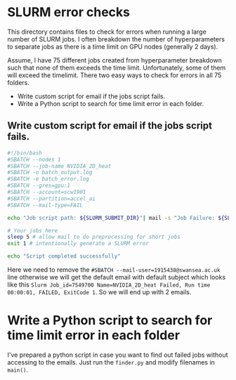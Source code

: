 # SLURM error checks

This directory contains files to check for errors when running a large number of SLURM jobs. I often breakdown the number of hyperparameters to separate jobs as there is a time limit on GPU nodes (generally 2 days).

Assume, I have 75 different jobs created from hyperparameter breakdown such that none of them exceeds the time limit. Unfortunately, some of them will exceed the timelimit. There two easy ways to check for errors in all 75 folders.

* Write custom script for email if the jobs script fails.
* Write a Python script to search for time limit error in each folder.

## Write custom script for email if the jobs script fails.

```sh
#!/bin/bash
#SBATCH --nodes 1
#SBATCH --job-name NVIDIA_2D_heat
#SBATCH -o batch_output.log
#SBATCH -e batch_error.log
#SBATCH --gres=gpu:1
#SBATCH --account=scw1901
#SBATCH --partition=accel_ai
#SBATCH --mail-type=FAIL

echo "Job script path: ${SLURM_SUBMIT_DIR}"| mail -s "Job Failure: ${SLURM_JOB_NAME}" -r 1915438@swansea.ac.uk 1915438@swansea.ac.uk

# Your jobs here
sleep 5 # allow mail to do preprocessing for short jobs
exit 1 # intentionally generate a SLURM error

echo "Script completed successfully"
```

Here we need to remove the ```#SBATCH --mail-user=1915438@swansea.ac.uk``` line otherwise we will get the default email with default subject which looks like this ```Slurm Job_id=7549700 Name=NVIDIA_2D_heat Failed, Run time 00:00:01, FAILED, ExitCode 1```. So we will end up with 2 emails.

# Write a Python script to search for time limit error in each folder
 I've prepared a python script in case you want to find out failed jobs without accessing to the emails. Just run the ```finder.py``` and modify filenames in ```main()```.